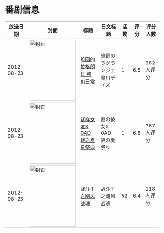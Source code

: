 # 番剧信息

|放送日期|封面|标题|日文标题|话数|评分|评分人数|
|---|---|---|---|---|---|---|
|2012-08-23|<img src="//lain.bgm.tv/pic/cover/c/35/b1/41428_abAva.jpg" alt="封面" style="width:150px;height:200px;object-fit:cover;">|[轮回的拉格朗日 鸭川日常](https://bangumi.tv/subject/41428)|輪廻のラグランジェ 鴨川デイズ|1|6.5|282人评分|
|2012-08-23|<img src="//lain.bgm.tv/pic/cover/c/54/c2/47533_TSoS8.jpg" alt="封面" style="width:150px;height:200px;object-fit:cover;">|[谜样女友X OAD 谜之夏日祭典](https://bangumi.tv/subject/47533)|謎の彼女X OAD 謎の夏祭り|1|6.8|367人评分|
|2012-08-23|<img src="//lain.bgm.tv/pic/cover/c/b6/1b/55579_8q9uj.jpg" alt="封面" style="width:150px;height:200px;object-fit:cover;">|[战斗王之飓风战魂](https://bangumi.tv/subject/55579)|战斗王之飓风战魂|52|6.4|118人评分|
